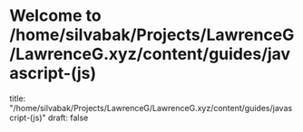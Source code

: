 # Welcome to /home/silvabak/Projects/LawrenceG/LawrenceG.xyz/content/guides/javascript-(js)
title: "/home/silvabak/Projects/LawrenceG/LawrenceG.xyz/content/guides/javascript-(js)"
draft: false
